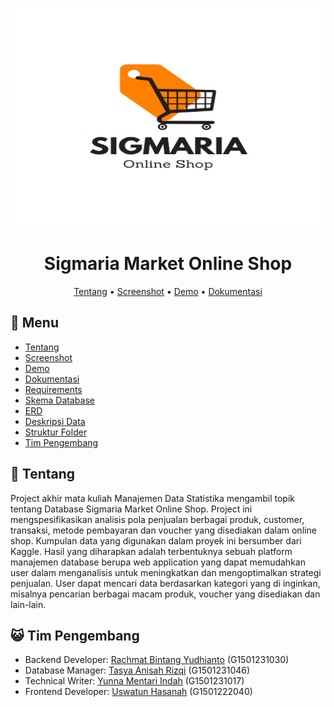 <p align="center">
  <img width="715" height="350" src="Image/logo.png">
</p>

<div align="center">

# Sigmaria Market Online Shop

[Tentang](#scroll-tentang)
•
[Screenshot](#rice_scene-screenshot)
•
[Demo](#dvd-demo)
•
[Dokumentasi](#blue_book-dokumentasi)

</div>

## :bookmark_tabs: Menu

- [Tentang](#scroll-tentang)
- [Screenshot](#rice_scene-screenshot)
- [Demo](#dvd-demo)
- [Dokumentasi](#blue_book-dokumentasi)
- [Requirements](#exclamation-requirements)
- [Skema Database](#floppy_disk-skema-database)
- [ERD](#rotating_light-erd)
- [Deskripsi Data](#heavy_check_mark-deskripsi-data)
- [Struktur Folder](#open_file_folder-struktur-folder)
- [Tim Pengembang](#smiley_cat-tim-pengembang)

## :scroll: Tentang

Project akhir mata kuliah Manajemen Data Statistika mengambil topik tentang Database Sigmaria Market Online Shop. Project ini mengspesifikasikan analisis pola penjualan berbagai produk, customer, transaksi, metode pembayaran dan voucher yang disediakan dalam online shop. Kumpulan data yang digunakan dalam proyek ini bersumber dari Kaggle. Hasil yang diharapkan adalah terbentuknya sebuah platform manajemen database berupa web application yang dapat memudahkan user dalam menganalisis untuk meningkatkan dan mengoptimalkan strategi penjualan. User dapat mencari data berdasarkan kategori yang di inginkan, misalnya pencarian berbagai macam produk, voucher yang disediakan dan lain-lain.

## :smiley_cat: Tim Pengembang

- Backend Developer: [Rachmat Bintang Yudhianto](https://github.com/yudheeeeet) (G1501231030)
- Database Manager: [Tasya Anisah Rizqi](https://github.com/tasyaanisahrizqi) (G1501231046)
- Technical Writer: [Yunna Mentari Indah](https://github.com/yunnamentari) (G1501231017)
- Frontend Developer: [Uswatun Hasanah](https://github.com/hhyuss) (G1501222040)
